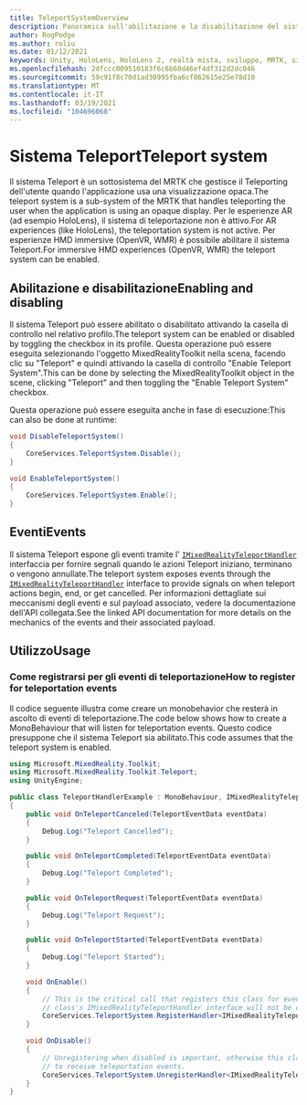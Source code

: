 ```yaml
---
title: TeleportSystemOverview
description: Panoramica sull'abilitazione e la disabilitazione del sistema Teleport in MRTK
author: RogPodge
ms.author: roliu
ms.date: 01/12/2021
keywords: Unity, HoloLens, HoloLens 2, realtà mista, sviluppo, MRTK, sistema Teleport,
ms.openlocfilehash: 2dfccc009510183f6c6b60d46ef4df312d2dc046
ms.sourcegitcommit: 59c91f8c70d1ad30995fba6cf862615e25e78d10
ms.translationtype: MT
ms.contentlocale: it-IT
ms.lasthandoff: 03/19/2021
ms.locfileid: "104696068"
---
```

# <a name="teleport-system"></a><span data-ttu-id="914b5-104">Sistema Teleport</span><span class="sxs-lookup"><span data-stu-id="914b5-104">Teleport system</span></span>

<span data-ttu-id="914b5-105">Il sistema Teleport è un sottosistema del MRTK che gestisce il Teleporting dell'utente quando l'applicazione usa una visualizzazione opaca.</span><span class="sxs-lookup"><span data-stu-id="914b5-105">The teleport system is a sub-system of the MRTK that handles teleporting the user when the application is using an opaque display.</span></span> <span data-ttu-id="914b5-106">Per le esperienze AR (ad esempio HoloLens), il sistema di teleportazione non è attivo.</span><span class="sxs-lookup"><span data-stu-id="914b5-106">For AR experiences (like HoloLens), the teleportation system is not active.</span></span> <span data-ttu-id="914b5-107">Per esperienze HMD immersive (OpenVR, WMR) è possibile abilitare il sistema Teleport.</span><span class="sxs-lookup"><span data-stu-id="914b5-107">For immersive HMD experiences (OpenVR, WMR) the teleport system can be enabled.</span></span>

## <a name="enabling-and-disabling"></a><span data-ttu-id="914b5-108">Abilitazione e disabilitazione</span><span class="sxs-lookup"><span data-stu-id="914b5-108">Enabling and disabling</span></span>

<span data-ttu-id="914b5-109">Il sistema Teleport può essere abilitato o disabilitato attivando la casella di controllo nel relativo profilo.</span><span class="sxs-lookup"><span data-stu-id="914b5-109">The teleport system can be enabled or disabled by toggling the checkbox in its profile.</span></span>
<span data-ttu-id="914b5-110">Questa operazione può essere eseguita selezionando l'oggetto MixedRealityToolkit nella scena, facendo clic su "Teleport" e quindi attivando la casella di controllo "Enable Teleport System".</span><span class="sxs-lookup"><span data-stu-id="914b5-110">This can be done by selecting the MixedRealityToolkit object in the scene, clicking "Teleport" and then toggling the "Enable Teleport System" checkbox.</span></span>

<span data-ttu-id="914b5-111">Questa operazione può essere eseguita anche in fase di esecuzione:</span><span class="sxs-lookup"><span data-stu-id="914b5-111">This can also be done at runtime:</span></span>

```c#
void DisableTeleportSystem()
{
    CoreServices.TeleportSystem.Disable();
}

void EnableTeleportSystem()
{
    CoreServices.TeleportSystem.Enable();
}
```

## <a name="events"></a><span data-ttu-id="914b5-112">Eventi</span><span class="sxs-lookup"><span data-stu-id="914b5-112">Events</span></span>

<span data-ttu-id="914b5-113">Il sistema Teleport espone gli eventi tramite l' [`IMixedRealityTeleportHandler`](xref:Microsoft.MixedReality.Toolkit.Teleport.IMixedRealityTeleportHandler) interfaccia per fornire segnali quando le azioni Teleport iniziano, terminano o vengono annullate.</span><span class="sxs-lookup"><span data-stu-id="914b5-113">The teleport system exposes events through the [`IMixedRealityTeleportHandler`](xref:Microsoft.MixedReality.Toolkit.Teleport.IMixedRealityTeleportHandler) interface to provide signals on when teleport actions begin, end, or get cancelled.</span></span>
<span data-ttu-id="914b5-114">Per informazioni dettagliate sui meccanismi degli eventi e sul payload associato, vedere la documentazione dell'API collegata.</span><span class="sxs-lookup"><span data-stu-id="914b5-114">See the linked API documentation for more details on the mechanics of the events and their associated payload.</span></span>

## <a name="usage"></a><span data-ttu-id="914b5-115">Utilizzo</span><span class="sxs-lookup"><span data-stu-id="914b5-115">Usage</span></span>

### <a name="how-to-register-for-teleportation-events"></a><span data-ttu-id="914b5-116">Come registrarsi per gli eventi di teleportazione</span><span class="sxs-lookup"><span data-stu-id="914b5-116">How to register for teleportation events</span></span>

<span data-ttu-id="914b5-117">Il codice seguente illustra come creare un monobehavior che resterà in ascolto di eventi di teleportazione.</span><span class="sxs-lookup"><span data-stu-id="914b5-117">The code below shows how to create a MonoBehaviour that will listen for teleportation events.</span></span> <span data-ttu-id="914b5-118">Questo codice presuppone che il sistema Teleport sia abilitato.</span><span class="sxs-lookup"><span data-stu-id="914b5-118">This code assumes that the teleport system is enabled.</span></span>

```c#
using Microsoft.MixedReality.Toolkit;
using Microsoft.MixedReality.Toolkit.Teleport;
using UnityEngine;

public class TeleportHandlerExample : MonoBehaviour, IMixedRealityTeleportHandler
{
    public void OnTeleportCanceled(TeleportEventData eventData)
    {
        Debug.Log("Teleport Cancelled");
    }

    public void OnTeleportCompleted(TeleportEventData eventData)
    {
        Debug.Log("Teleport Completed");
    }

    public void OnTeleportRequest(TeleportEventData eventData)
    {
        Debug.Log("Teleport Request");
    }

    public void OnTeleportStarted(TeleportEventData eventData)
    {
        Debug.Log("Teleport Started");
    }

    void OnEnable()
    {
        // This is the critical call that registers this class for events. Without this
        // class's IMixedRealityTeleportHandler interface will not be called.
        CoreServices.TeleportSystem.RegisterHandler<IMixedRealityTeleportHandler>(this);
    }

    void OnDisable()
    {
        // Unregistering when disabled is important, otherwise this class will continue
        // to receive teleportation events.
        CoreServices.TeleportSystem.UnregisterHandler<IMixedRealityTeleportHandler>(this);
    }
}
```
